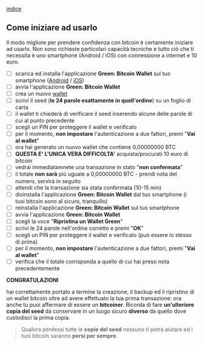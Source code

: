 [indice](README.md)
## Come iniziare ad usarlo
Il modo migliore per prendere confidenza con bitcoin è certamente iniziare ad usarlo. Non sono richieste particolari capacità tecniche e tutto ciò che ti necessita è uno smartphone (Android / iOS) con connessione a internet e 10 euro.

- [ ] scarica ed installa l'applicazione __Green: Bitcoin Wallet__ sul tuo smartphone ([Android](https://play.google.com/store/apps/details?id=com.greenaddress.greenbits_android_wallet) / [iOS](https://apps.apple.com/app/id1402243590))
- [ ] avvia l'applicazione __Green: Bitcoin Wallet__
- [ ] crea un nuovo [wallet](glossario.md#wallet)
- [ ] scrivi il seed (__le 24 parole esattamente in quell'ordine__) su un foglio di carta
- [ ] il wallet ti chiederà di verificare il seed inserendo alcune delle parole di cui al punto precedente
- [ ] scegli un PIN per proteggere il wallet e verificalo
- [ ] per il momento, __non impostare__ l'autenticazione a due fattori, premi "__Vai al wallet__"
- [ ] ora hai generato un nuovo wallet che contiene 0,00000000 BTC
- [ ] __QUESTA E' L'UNICA VERA DIFFICOLTA'__ acquista/procurati 10 euro di bitcoin
- [ ] vedrai immediatamnete una transazione in stato "__non confermata__"
- [ ] il totale __non sarà__ più uguale a 0,00000000 BTC - prendi nota del numero, servirà in seguito
- [ ] attendi che la transazione sia stata confermata (10-15 min)
- [ ] disinstalla l'applicazione __Green: Bitcoin Wallet__ dal tuo smartphone (i tuoi bitcoin sono al sicuro, tranquillo)
- [ ] reinstalla l'applicazione __Green: Bitcoin Wallet__ sul tuo smartphone
- [ ] avvia l'applicazione __Green: Bitcoin Wallet__
- [ ] scegli la voce "__Ripristina un Wallet Green__"
- [ ] scrivi le 24 parole nell'ordine corretto e premi "__OK__"
- [ ] scegli un PIN per proteggere il wallet e verificalo (può essere lo stesso di prima)
- [ ] per il momento, __non impostare__ l'autenticazione a due fattori, premi "__Vai al wallet__"
- [ ] verifica che il totale corrisponda a quello di cui hai preso nota precedentemente

__CONGRATULAZIONI__

hai correttamente portato a termine la creazione, il backup ed il ripristino di un wallet bitcoin oltre ad avere effettuato la tua prima transazione: ora anche tu puoi affermare di essere un __bitcoiner__. Ricorda di fare __un'ulteriore copia del seed__ da conservare in un luogo sicuro __diverso__ da quello dove custodisci la prima copia.

>Qualora perdessi tutte le __copie del seed__ nessuno ti potrà aiutare ed i tuoi bitcoin saranno __persi per sempre__.
